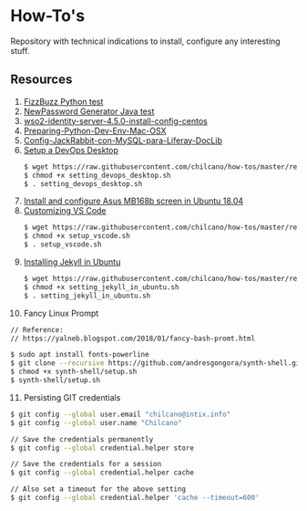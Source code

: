 # How-To's

Repository with technical indications to install, configure any interesting stuff. 

## Resources

1. [FizzBuzz Python test](resources/fizzbuzz1.py)
2. [NewPassword Generator Java test](resources/NewPasswordGenerator.java)
3. [wso2-identity-server-4.5.0-install-config-centos](resources/wso2-identity-server-4.5.0-install-config-centos.md)
4. [Preparing-Python-Dev-Env-Mac-OSX](resources/Preparing-Python-Dev-Env-Mac-OSX.md)
5. [Config-JackRabbit-con-MySQL-para-Liferay-DocLib](resources/config_jackrabbit_con_mysql_para_liferay_doclib.md)
6. [Setup a DevOps Desktop](resources/setting_devops_desktop.sh)
   ```sh
   $ wget https://raw.githubusercontent.com/chilcano/how-tos/master/resources/setting_devops_desktop.sh
   $ chmod +x setting_devops_desktop.sh  
   $ . setting_devops_desktop.sh
   ```
7. [Install and configure Asus MB168b screen in Ubuntu 18.04](resources/install_and_setup_mb168b_in_ubuntu.md)
8. [Customizing VS Code](resources/setup_vscode.sh)
   ```sh
   $ wget https://raw.githubusercontent.com/chilcano/how-tos/master/resources/setup_vscode.sh
   $ chmod +x setup_vscode.sh
   $ . setup_vscode.sh
   ```
9. [Installing Jekyll in Ubuntu](resources/setting_jekyll_in_ubuntu.sh)
   ```sh
   $ wget https://raw.githubusercontent.com/chilcano/how-tos/master/resources/setting_jekyll_in_ubuntu.sh
   $ chmod +x setting_jekyll_in_ubuntu.sh
   $ . setting_jekyll_in_ubuntu.sh
   ```
10. Fancy Linux Prompt
   ```sh
   // Reference:
   // https://yalneb.blogspot.com/2018/01/fancy-bash-promt.html

   $ sudo apt install fonts-powerline
   $ git clone --recursive https://github.com/andresgongora/synth-shell.git
   $ chmod +x synth-shell/setup.sh
   $ synth-shell/setup.sh
   ```
11. Persisting GIT credentials
   ```sh
   $ git config --global user.email "chilcano@intix.info"
   $ git config --global user.name "Chilcano"
   
   // Save the credentials permanently
   $ git config --global credential.helper store
   
   // Save the credentials for a session
   $ git config --global credential.helper cache
   
   // Also set a timeout for the above setting
   $ git config --global credential.helper 'cache --timeout=600'
   ```
